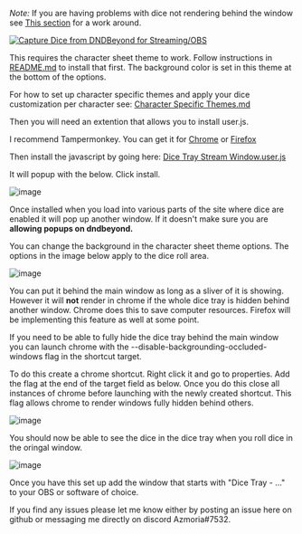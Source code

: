 _Note:_ If you are having problems with dice not rendering behind the window see <a href="https://github.com/Azmoria/dndbeyonddark/blob/master/Dice%20Capture%20README.md#:~:text=You%20can%20put,hidden%20behind%20others.">This section</a> for a work around.

[![Capture Dice from DNDBeyond for Streaming/OBS](https://user-images.githubusercontent.com/65363489/150996224-001f9634-2a69-435b-8a70-a2190cb8d500.png)](https://youtu.be/mpB4d-lpnRU")


This requires the character sheet theme to work. Follow instructions in <a href="https://github.com/Azmoria/dndbeyonddark/blob/master/README.md">README.md</a> to install that first. The background color is set in this theme at the bottom of the options. 

For how to set up character specific themes and apply your dice customization per character see: <a href="https://github.com/Azmoria/dndbeyonddark/blob/master/Character%20Specific%20Themes.md">Character Specific Themes.md</a>



Then you will need an extention that allows you to install user.js.

 I recommend Tampermonkey. You can get it for <a href="https://chrome.google.com/webstore/detail/tampermonkey/dhdgffkkebhmkfjojejmpbldmpobfkfo?hl=en">Chrome</a> or <a href="https://addons.mozilla.org/en-CA/firefox/addon/tampermonkey/">Firefox</a>


Then install the javascript by going here: <a href="https://github.com/Azmoria/dndbeyonddark/raw/master/Dice%20Tray%20Stream%20Window.user.js">Dice Tray Stream Window.user.js</a>

It will popup with the below. Click install.

![image](https://user-images.githubusercontent.com/65363489/150918125-1e9cd2a0-b1ae-4ec5-acd1-1bbc727c04f9.png)

Once installed when you load into various parts of the site where dice are enabled it will pop up another window. If it doesn't make sure you are **allowing popups on dndbeyond.** 

You can change the background in the character sheet theme options. The options in the image below apply to the dice roll area.

 ![image](https://user-images.githubusercontent.com/65363489/151418937-3e1a7e51-1ed7-49f6-ad6e-166acff479cd.png)


You can put it behind the main window as long as a sliver of it is showing. However it will **not** render in chrome if the whole dice tray is hidden behind another window. Chrome does this to save computer resources. Firefox will be implementing this feature as well at some point. 

If you need to be able to fully hide the dice tray behind the main window you can launch chrome with the --disable-backgrounding-occluded-windows flag in the shortcut target.

To do this create a chrome shortcut. Right click it and go to properties. Add the flag at the end of the target field as below. Once you do this close all instances of chrome before launching with the newly created shortcut. This flag allows chrome to render windows fully hidden behind others.

![image](https://user-images.githubusercontent.com/65363489/151623771-bab3c82e-e209-4af5-ace3-7fe890261a23.png)




You should now be able to see the dice in the dice tray when you roll dice in the oringal window.

![image](https://user-images.githubusercontent.com/65363489/150919806-f34d6935-2fd9-46a3-a255-ed7001ea2802.png)

Once you have this set up add the window that starts with "Dice Tray - ..." to your OBS or software of choice.



If you find any issues please let me know either by posting an issue here on github or messaging me directly on discord Azmoria#7532.



